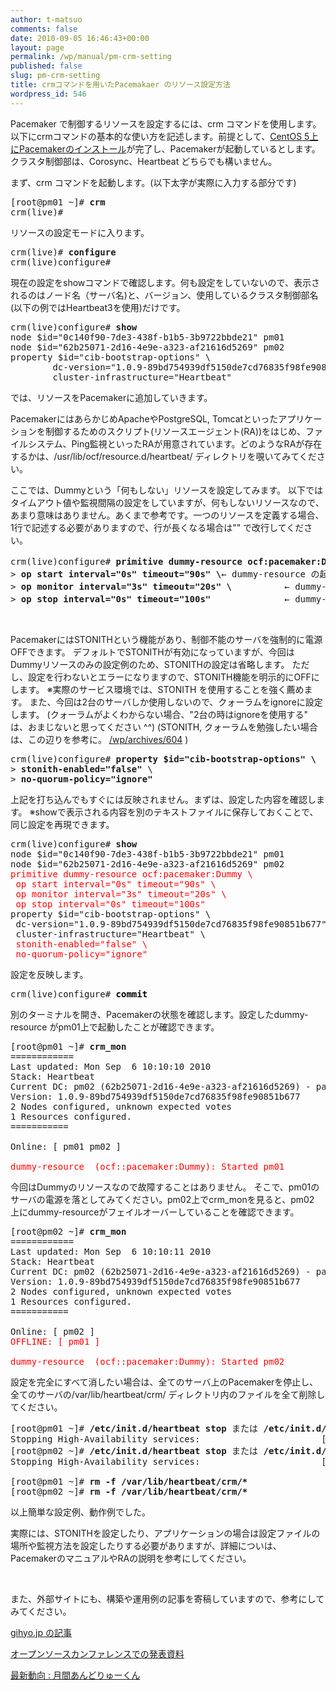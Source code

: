 ```yaml
---
author: t-matsuo
comments: false
date: 2010-09-05 16:46:43+00:00
layout: page
permalink: /wp/manual/pm-crm-setting
published: false
slug: pm-crm-setting
title: crmコマンドを用いたPacemakaer のリソース設定方法
wordpress_id: 546
---
```


Pacemaker で制御するリソースを設定するには、crm コマンドを使用します。以下にcrmコマンドの基本的な使い方を記述します。前提として、[CentOS 5上にPacemakerのインストール](/wp/archives/4219)が完了し、Pacemakerが起動しているとします。クラスタ制御部は、Corosync、Heartbeat どちらでも構いません。

まず、crm コマンドを起動します。(以下太字が実際に入力する部分です)
<pre>[root@pm01 ~]# <strong>crm</strong>
crm(live)#</pre>


リソースの設定モードに入ります。
<pre>crm(live)# <strong>configure</strong>
crm(live)configure#</pre>


現在の設定をshowコマンドで確認します。何も設定をしていないので、表示されるのはノード名（サーバ名)と、バージョン、使用しているクラスタ制御部名(以下の例ではHeartbeat3を使用)だけです。
<pre>crm(live)configure# <strong>show</strong>
node $id="0c140f90-7de3-438f-b1b5-3b9722bbde21" pm01
node $id="62b25071-2d16-4e9e-a323-af21616d5269" pm02
property $id="cib-bootstrap-options" \
        dc-version="1.0.9-89bd754939df5150de7cd76835f98fe90851b677" \
        cluster-infrastructure="Heartbeat"</pre>


では、リソースをPacemakerに追加していきます。

PacemakerにはあらかじめApacheやPostgreSQL, Tomcatといったアプリケーションを制御するためのスクリプト(リソースエージェント(RA))をはじめ、ファイルシステム、Ping監視といったRAが用意されています。どのようなRAが存在するかは、/usr/lib/ocf/resource.d/heartbeat/ ディレクトリを覗いてみてください。

ここでは、Dummyという「何もしない」リソースを設定してみます。
以下ではタイムアウト値や監視間隔の設定をしていますが、何もしないリソースなので、あまり意味はありません。あくまで参考です。一つのリソースを定義する場合、1行で記述する必要がありますので、行が長くなる場合は"\" で改行してください。
<pre>crm(live)configure# <strong>primitive dummy-resource ocf:pacemaker:Dummy \</strong>  <span style="color: #ff0000;">   ← "dummy-resource"は任意の文字列(ID)</span>
> <strong>op start interval="0s" timeout="90s" \</strong>← dummy-resource の起動時のタイムアウト値の設定
> <strong>op monitor interval="3s" timeout="20s" \</strong>          ← dummy-resource の監視間隔と、タイムアウト値の設定
> <strong>op stop interval="0s" timeout="100s"</strong>              ← dummy-resource の停止時のタイムアウト値の設定</pre>


 

PacemakerにはSTONITHという機能があり、制御不能のサーバを強制的に電源OFFできます。
デフォルトでSTONITHが有効になっていますが、今回はDummyリソースのみの設定例のため、STONITHの設定は省略します。
ただし、設定を行わないとエラーになりますので、STONITH機能を明示的にOFFにします。
※実際のサービス環境では、STONITH を使用することを強く薦めます。
また、今回は2台のサーバしか使用しないので、クォーラムをignoreに設定します。
(クォーラムがよくわからない場合、"2台の時はignoreを使用する" は、おまじないと思ってください ^^)
(STONITH, クォーラムを勉強したい場合は、この辺りを参考に。 [/wp/archives/604](/wp/archives/604) )
<pre>crm(live)configure# <strong>property $id="cib-bootstrap-options" \</strong>
> <strong>stonith-enabled="false"</strong> \
> <strong>no-quorum-policy="ignore"</strong></pre>


上記を打ち込んでもすぐには反映されません。まずは、設定した内容を確認します。
※showで表示される内容を別のテキストファイルに保存しておくことで、同じ設定を再現できます。
<pre>crm(live)configure# <strong>show</strong>
node $id="0c140f90-7de3-438f-b1b5-3b9722bbde21" pm01
node $id="62b25071-2d16-4e9e-a323-af21616d5269" pm02
<span style="color: #ff0000;">primitive dummy-resource ocf:pacemaker:Dummy \
 op start interval="0s" timeout="90s" \
 op monitor interval="3s" timeout="20s" \
 op stop interval="0s" timeout="100s"</span>
property $id="cib-bootstrap-options" \
 dc-version="1.0.9-89bd754939df5150de7cd76835f98fe90851b677" \
 cluster-infrastructure="Heartbeat" \
 <span style="color: #ff0000;">stonith-enabled="false" \</span>
 <span style="color: #ff0000;">no-quorum-policy="ignore"</span></pre>


設定を反映します。
<pre>crm(live)configure# <span style="color: #000000;"><strong>commit</strong></span></pre>


別のターミナルを開き、Pacemakerの状態を確認します。設定したdummy-resource がpm01上で起動したことが確認できます。
<pre>[root@pm01 ~]# <strong>crm_mon</strong>
============
Last updated: Mon Sep  6 10:10:10 2010
Stack: Heartbeat
Current DC: pm02 (62b25071-2d16-4e9e-a323-af21616d5269) - partition with quorum
Version: 1.0.9-89bd754939df5150de7cd76835f98fe90851b677
2 Nodes configured, unknown expected votes
1 Resources configured.
===========

Online: [ pm01 pm02 ]

<span style="color: #ff0000;">dummy-resource  (ocf::pacemaker:Dummy): Started pm01</span></pre>


今回はDummyのリソースなので故障することはありません。
そこで、pm01のサーバの電源を落としてみてください。pm02上でcrm_monを見ると、pm02 上にdummy-resourceがフェイルオーバーしていることを確認できます。
<pre>[root@pm02 ~]# <strong>crm_mon</strong>
============
Last updated: Mon Sep  6 10:10:11 2010
Stack: Heartbeat
Current DC: pm02 (62b25071-2d16-4e9e-a323-af21616d5269) - partition with quorum
Version: 1.0.9-89bd754939df5150de7cd76835f98fe90851b677
2 Nodes configured, unknown expected votes
1 Resources configured.
===========

Online: [ pm02 ]
<span style="color: #ff0000;">OFFLINE: [ pm01 ]</span>

<span style="color: #ff0000;">dummy-resource  (ocf::pacemaker:Dummy): Started pm02</span></pre>


設定を完全にすべて消したい場合は、全てのサーバ上のPacemakerを停止し、全てのサーバの/var/lib/heartbeat/crm/ ディレクトリ内のファイルを全て削除してください。
<pre>[root@pm01 ~]# <strong>/etc/init.d/heartbeat stop</strong> または <strong>/etc/init.d/corosync stop</strong>
Stopping High-Availability services:                       [  OK  ]
[root@pm02 ~]# <strong><strong>/etc/init.d/heartbeat stop</strong></strong> または <strong><strong>/etc/init.d/corosync stop</strong></strong>
Stopping High-Availability services:                       [  OK  ]

[root@pm01 ~]# <strong>rm -f /var/lib/heartbeat/crm/*</strong>
[root@pm02 ~]# <strong>rm -f /var/lib/heartbeat/crm/*</strong></pre>


以上簡単な設定例、動作例でした。

実際には、STONITHを設定したり、アプリケーションの場合は設定ファイルの場所や監視方法を設定したりする必要がありますが、詳細についは、PacemakerのマニュアルやRAの説明を参考にしてください。

 

また、外部サイトにも、構築や運用例の記事を寄稿していますので、参考にしてみてください。
[](http://gihyo.jp/admin/serial/01/pacemaker)

[gihyo.jp の記事 ](http://gihyo.jp/admin/serial/01/pacemaker)

[オープンソースカンファレンスでの発表資料](/wp/archives/tag/osc)

[最新動向 : 月間あんどりゅーくん](/wp/?s=%E5%88%A5%E5%86%8A%E3%81%82%E3%82%93%E3%81%A9%E3%82%8A%E3%82%85%E3%83%BC%E3%81%8F%E3%82%93)

 
